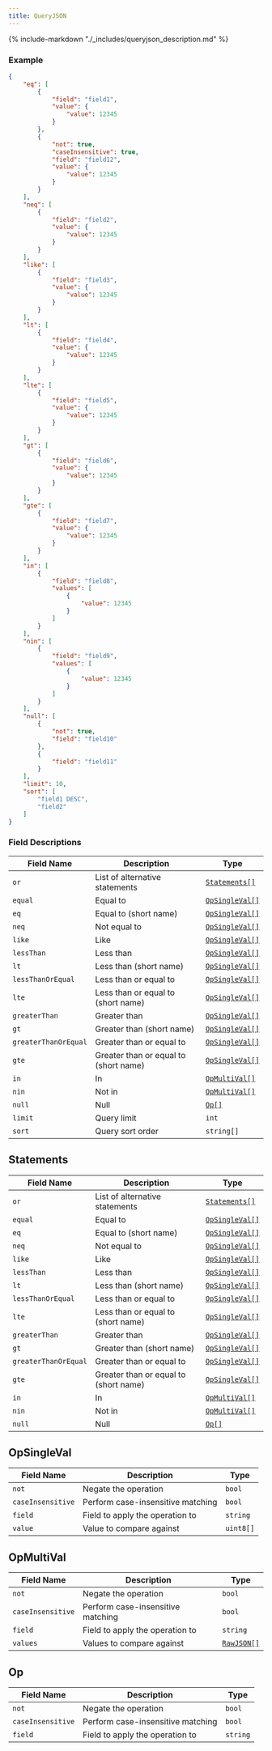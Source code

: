 ```yaml
---
title: QueryJSON
---
```

{% include-markdown "./_includes/queryjson_description.md" %}

### Example

```json
{
    "eq": [
        {
            "field": "field1",
            "value": {
                "value": 12345
            }
        },
        {
            "not": true,
            "caseInsensitive": true,
            "field": "field12",
            "value": {
                "value": 12345
            }
        }
    ],
    "neq": [
        {
            "field": "field2",
            "value": {
                "value": 12345
            }
        }
    ],
    "like": [
        {
            "field": "field3",
            "value": {
                "value": 12345
            }
        }
    ],
    "lt": [
        {
            "field": "field4",
            "value": {
                "value": 12345
            }
        }
    ],
    "lte": [
        {
            "field": "field5",
            "value": {
                "value": 12345
            }
        }
    ],
    "gt": [
        {
            "field": "field6",
            "value": {
                "value": 12345
            }
        }
    ],
    "gte": [
        {
            "field": "field7",
            "value": {
                "value": 12345
            }
        }
    ],
    "in": [
        {
            "field": "field8",
            "values": [
                {
                    "value": 12345
                }
            ]
        }
    ],
    "nin": [
        {
            "field": "field9",
            "values": [
                {
                    "value": 12345
                }
            ]
        }
    ],
    "null": [
        {
            "not": true,
            "field": "field10"
        },
        {
            "field": "field11"
        }
    ],
    "limit": 10,
    "sort": [
        "field1 DESC",
        "field2"
    ]
}
```

### Field Descriptions

| Field Name | Description | Type |
|------------|-------------|------|
| `or` | List of alternative statements | [`Statements[]`](#statements) |
| `equal` | Equal to | [`OpSingleVal[]`](#opsingleval) |
| `eq` | Equal to (short name) | [`OpSingleVal[]`](#opsingleval) |
| `neq` | Not equal to | [`OpSingleVal[]`](#opsingleval) |
| `like` | Like | [`OpSingleVal[]`](#opsingleval) |
| `lessThan` | Less than | [`OpSingleVal[]`](#opsingleval) |
| `lt` | Less than (short name) | [`OpSingleVal[]`](#opsingleval) |
| `lessThanOrEqual` | Less than or equal to | [`OpSingleVal[]`](#opsingleval) |
| `lte` | Less than or equal to (short name) | [`OpSingleVal[]`](#opsingleval) |
| `greaterThan` | Greater than | [`OpSingleVal[]`](#opsingleval) |
| `gt` | Greater than (short name) | [`OpSingleVal[]`](#opsingleval) |
| `greaterThanOrEqual` | Greater than or equal to | [`OpSingleVal[]`](#opsingleval) |
| `gte` | Greater than or equal to (short name) | [`OpSingleVal[]`](#opsingleval) |
| `in` | In | [`OpMultiVal[]`](#opmultival) |
| `nin` | Not in | [`OpMultiVal[]`](#opmultival) |
| `null` | Null | [`Op[]`](#op) |
| `limit` | Query limit | `int` |
| `sort` | Query sort order | `string[]` |

## Statements

| Field Name | Description | Type |
|------------|-------------|------|
| `or` | List of alternative statements | [`Statements[]`](#statements) |
| `equal` | Equal to | [`OpSingleVal[]`](#opsingleval) |
| `eq` | Equal to (short name) | [`OpSingleVal[]`](#opsingleval) |
| `neq` | Not equal to | [`OpSingleVal[]`](#opsingleval) |
| `like` | Like | [`OpSingleVal[]`](#opsingleval) |
| `lessThan` | Less than | [`OpSingleVal[]`](#opsingleval) |
| `lt` | Less than (short name) | [`OpSingleVal[]`](#opsingleval) |
| `lessThanOrEqual` | Less than or equal to | [`OpSingleVal[]`](#opsingleval) |
| `lte` | Less than or equal to (short name) | [`OpSingleVal[]`](#opsingleval) |
| `greaterThan` | Greater than | [`OpSingleVal[]`](#opsingleval) |
| `gt` | Greater than (short name) | [`OpSingleVal[]`](#opsingleval) |
| `greaterThanOrEqual` | Greater than or equal to | [`OpSingleVal[]`](#opsingleval) |
| `gte` | Greater than or equal to (short name) | [`OpSingleVal[]`](#opsingleval) |
| `in` | In | [`OpMultiVal[]`](#opmultival) |
| `nin` | Not in | [`OpMultiVal[]`](#opmultival) |
| `null` | Null | [`Op[]`](#op) |

## OpSingleVal

| Field Name | Description | Type |
|------------|-------------|------|
| `not` | Negate the operation | `bool` |
| `caseInsensitive` | Perform case-insensitive matching | `bool` |
| `field` | Field to apply the operation to | `string` |
| `value` | Value to compare against | `uint8[]` |


## OpMultiVal

| Field Name | Description | Type |
|------------|-------------|------|
| `not` | Negate the operation | `bool` |
| `caseInsensitive` | Perform case-insensitive matching | `bool` |
| `field` | Field to apply the operation to | `string` |
| `values` | Values to compare against | [`RawJSON[]`](simpletypes.md#rawjson) |


## Op

| Field Name | Description | Type |
|------------|-------------|------|
| `not` | Negate the operation | `bool` |
| `caseInsensitive` | Perform case-insensitive matching | `bool` |
| `field` | Field to apply the operation to | `string` |



